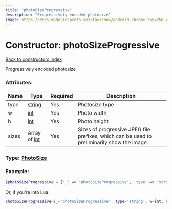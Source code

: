 ```yaml
---
title: "photoSizeProgressive"
description: "Progressively encoded photosize"
image: https://docs.madelineproto.xyz/favicons/android-chrome-256x256.png
---
```

# Constructor: photoSizeProgressive  
[Back to constructors index](index.md)



Progressively encoded photosize

### Attributes:

| Name     |    Type       | Required | Description |
|----------|---------------|----------|-------------|
|type|[string](../types/string.md) | Yes|Photosize type|
|w|[int](../types/int.md) | Yes|Photo width|
|h|[int](../types/int.md) | Yes|Photo height|
|sizes|Array of [int](../types/int.md) | Yes|Sizes of progressive JPEG file prefixes, which can be used to preliminarily show the image.|



### Type: [PhotoSize](../types/PhotoSize.md)


### Example:

```php
$photoSizeProgressive = ['_' => 'photoSizeProgressive', 'type' => 'string', 'w' => int, 'h' => int, 'sizes' => [int, int]];
```  


Or, if you're into Lua:

```lua
photoSizeProgressive={_='photoSizeProgressive', type='string', w=int, h=int, sizes={int}}

```


